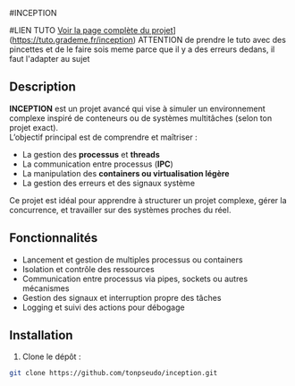 #INCEPTION

#LIEN TUTO
[Voir la page complète du projet](https://tuto.grademe.fr/inception)](https://tuto.grademe.fr/inception)
ATTENTION de prendre le tuto avec des pincettes et de le faire sois meme parce que il y a des erreurs dedans, il faut l'adapter au sujet

## Description
**INCEPTION** est un projet avancé qui vise à simuler un environnement complexe inspiré de conteneurs ou de systèmes multitâches (selon ton projet exact).  
L’objectif principal est de comprendre et maîtriser :

- La gestion des **processus** et **threads**  
- La communication entre processus (**IPC**)  
- La manipulation des **containers ou virtualisation légère**  
- La gestion des erreurs et des signaux système  

Ce projet est idéal pour apprendre à structurer un projet complexe, gérer la concurrence, et travailler sur des systèmes proches du réel.

## Fonctionnalités
- Lancement et gestion de multiples processus ou containers  
- Isolation et contrôle des ressources  
- Communication entre processus via pipes, sockets ou autres mécanismes  
- Gestion des signaux et interruption propre des tâches  
- Logging et suivi des actions pour débogage

## Installation

1. Clone le dépôt :  
```bash
git clone https://github.com/tonpseudo/inception.git
